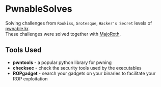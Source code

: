 # PwnableSolves
Solving challenges from `Rookiss`, `Grotesque`, `Hacker's Secret` levels of [pwnable.kr](pwnable.kr).\
These challenges were solved together with [MajoRoth](https://github.com/MajoRoth).
## Tools Used
* **pwntools** - a popular python library for pwning
* **checksec** - check the security tools used by the executables
* **ROPgadget** - search your gadgets on your binaries to facilitate your ROP exploitation
